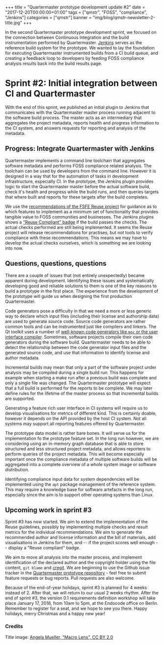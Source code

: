 +++
title = "Quartermaster prototype development update #2"
date = "2017-12-20T00:00:00+01:00"
tags = ["qmstr", "FOSS", "compliance", "Jenkins"]
categories = ["qmstr"]
banner = "img/blog/qmstr-newsletter-2-title.jpg"
+++

In the second Quartermaster prototype development sprint, we focused
on the connection between Continuous Integration and the build
instrumentation performed by
Quartermaster. [Jenkins](https://jenkins-ci.org/) serves as the
reference build system for the prototype. We wanted to lay the
foundation for executing Quartermaster instrumented builds from a CI
build queue, and creating a feedback loop to developers by feeding
FOSS compliance analysis results back into the build results page.

# Sprint #2: Initial integration between CI and Quartermaster

With the end of this sprint, we published an initial plugin to Jenkins
that communicates with the Quartermaster master process running
adjacent to the software build process. The master acts as an
intermediary that aggregates the project metadata, reports health and
progress information to the CI system, and answers requests for
reporting and analysis of the metadata.

## Progress: Integrate Quartermaster with Jenkins

Quartermaster implements a command line toolchain that aggregates
software metadata and performs FOSS compliance related analysis. The
toolchain can be used by developers from the command line. However it
is designed in a way that for the automation of tasks in development
infrastructure, especially CI. In the prototype, the Jenkins plugin
provides logic to start the Quartermaster master before the actual
software build, check it's health and progress while the build runs,
and then queries targets that where built and reports for these
targets after the build completes.

We use
the
[recommendations of the FSFE Reuse project](https://reuse.software/practices/2.0/) for
guidance as to which features to implement as a minimum set of
functionality that provides tangible value to FOSS communities and
businesses. The Jenkins plugins shows
a ["Reuse Compliant" badge](https://reuse.software/materials/) if the
build passes the checks. The actual checks performed are still being
implemented. It seems the Reuse project will release recommendations
for practises, but not tools to verify compliance with these
recommendations. This means we may have to develop the actual checks
ourselves, which is something we are looking into now.

## Questions, questions, questions

There are a couple of issues that (not entirely unexpectedly) became
apparent during development. Identifying these issues and
systematically developing good and reliable solutions to them is one
of the key reasons to build a prototype in the first place. The
experience from the development of the prototype will guide us when
designing the first production Quartermaster.

Code generators pose a difficulty in that we need a more or less
generic way to declare which input files (including their license and
authorship data) are used to generate source code. Source code
generators are rather common tools and can be instrumented just like
compilers and linkers. The Qt toolkit uses a number
of
[well-known code generators like `moc` or the user interface compiler](http://doc.qt.io/qt-5/why-moc.html). Sometimes,
software projects compile their own code generators during the
software build. Quartermaster needs to be able to detect the
relationship between the code generator input files and the generated
source code, and use that information to identify license and author
metadata.

Incremental builds may mean that only a part of the software project
under analysis may be compiled  during a single build run. This
happens for example when starting a make run after a previous build
was complete and only a single file was changed. The Quartermaster
prototype will expect that a full build is performed for the reports
to be complete. We may later define rules for the lifetime of the
master process so that incremental builds are supported.

Generating a feature rich user interface in CI systems will require
us to develop visualisations for metrics of different kind. This is
certainly doable, however it depends on the API provided by the host
CI system. Not all systems may support all reporting features offered
by Quartermaster.

The prototype data model is rather bare bones. It will serve us for
the implementation fo the prototype feature set. In the long run
however, we are considering using an in-memory graph database that
is able to store structured and less structured project metadata, and
allows reporters to perform queries of the project metadata. This will
become especially important once the compliance metadata of multiple
software builds will be aggregated into a complete overview of a whole
system image or software distribution.

Identifying compliance input data for system dependencies will be
implemented using the `apt` package management  of the reference
system. This may require a knowledge base for software artefacts in
the long run, especially since the aim is to support other operating
systems than Linux.

## Upcoming work in sprint #3

Sprint #3 has now started. We aim to extend the implementation of the
Reuse guidelines, possibly by implementing multiple checks and result
metrics for the individual recommendations. We aim to generate the
recommended author and license information and the bill of materials,
add visualisations in Jenkins for them, and -- if the project scores
well enough -- display a "Reuse compliant" badge.

We aim to move all analysis into the master process, and implement
identification of the declared author and the copyright holder using
the file content, `git blame`
and [cregit](https://github.com/cregit/cregit). We are beginning to
use the Github issue tracker in
the [Quartermaster prototype repository](https://github.com/QMSTR) -
feel free to submit feature requests or bug reports. Pull requests are
also welcome.

Because of the end-of-year holidays, sprint #3 is planned for 4 weeks
instead of 2. After that, we will return to our usual 2 weeks
rhythm. After the end of sprint #3, the version 0.1 requirements
definition workshop will take place January 17, 2018, from 10am to
5pm, at the Endocode office on Berlin. Remember to register for a
seat, and we hope to see you there. Happy holidays, merry Christmas
and a happy new year!

### Credits
Title image: [Angela Mueller, "Macro Lens", CC BY 2.0](https://www.flickr.com/photos/22103696@N07/4591184598)

